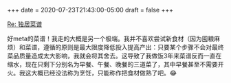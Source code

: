 +++
date = 2020-07-23T21:43:00-05:00
draft = false
+++

<a class="u-in-reply-to" href="https://yufree.cn/cn/2020/07/22/single-cooking/">Re: 独居菜谱</a>

好meta的菜谱！我走的大概是另一个极端。我并不喜欢尝试新食材（因为囤粮麻烦）和菜谱，遵循的原则是最大限度降低投入提高产出：只要某个步骤不会对最终菜品质量造成太大影响，我就会将其舍去。这导致了我做饭3年来菜谱反而一直在缩水，现在只剩下分别名为早餐、午餐、晚餐的三道菜了，其中早餐甚至不需要开火。我这大概已经没法称为烹饪，只能称作把食材做熟了吧。😂
